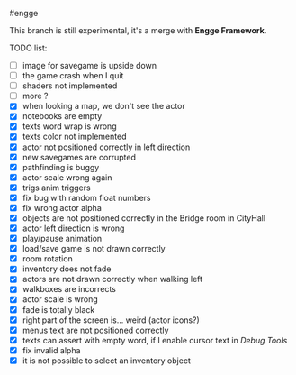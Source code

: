 #engge

This branch is still experimental, it's a merge with **Engge Framework**.

TODO list:
- [ ] image for savegame is upside down 
- [ ] the game crash when I quit
- [ ] shaders not implemented
- [ ] more ?
- [x] when looking a map, we don't see the actor
- [x] notebooks are empty
- [x] texts word wrap is wrong
- [x] texts color not implemented
- [x] actor not positioned correctly in left direction
- [x] new savegames are corrupted
- [x] pathfinding is buggy
- [x] actor scale wrong again
- [x] trigs anim triggers
- [x] fix bug with random float numbers
- [x] fix wrong actor alpha
- [x] objects are not positioned correctly in the Bridge room in CityHall
- [x] actor left direction is wrong
- [x] play/pause animation
- [x] load/save game is not drawn correctly
- [x] room rotation
- [x] inventory does not fade
- [x] actors are not drawn correctly when walking left
- [x] walkboxes are incorrects
- [x] actor scale is wrong
- [x] fade is totally black
- [x] right part of the screen is... weird (actor icons?)
- [x] menus text are not positioned correctly
- [x] texts can assert with empty word, if I enable cursor text in _Debug Tools_
- [x] fix invalid alpha
- [x] it is not possible to select an inventory object
